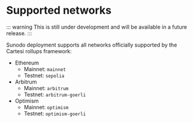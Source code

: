 # Supported networks

::: warning
This is still under development and will be available in a future release.
:::

Sunodo deployment supports all networks officially supported by the Cartesi rollups framework:

-   Ethereum
    -   Mainnet: `mainnet`
    -   Testnet: `sepolia`
-   Arbitrum
    -   Mainnet: `arbitrum`
    -   Testnet: `arbitrum-goerli`
-   Optimism
    -   Mainnet: `optimism`
    -   Testnet: `optimism-goerli`
